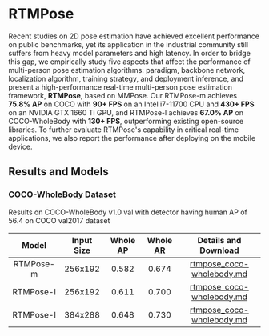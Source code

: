 # RTMPose

Recent studies on 2D pose estimation have achieved excellent performance on public benchmarks, yet its application in the industrial community still suffers from heavy model parameters and high latency.
In order to bridge this gap, we empirically study five aspects that affect the performance of multi-person pose estimation algorithms: paradigm, backbone network, localization algorithm, training strategy, and deployment inference, and present a high-performance real-time multi-person pose estimation framework, **RTMPose**, based on MMPose.
Our RTMPose-m achieves **75.8% AP** on COCO with **90+ FPS** on an Intel i7-11700 CPU and **430+ FPS** on an NVIDIA GTX 1660 Ti GPU, and RTMPose-l achieves **67.0% AP** on COCO-WholeBody with **130+ FPS**, outperforming existing open-source libraries.
To further evaluate RTMPose's capability in critical real-time applications, we also report the performance after deploying on the mobile device.

## Results and Models

### COCO-WholeBody Dataset

Results on COCO-WholeBody v1.0 val with detector having human AP of 56.4 on COCO val2017 dataset

|   Model   | Input Size | Whole AP | Whole AR |                          Details and Download                           |
| :-------: | :--------: | :------: | :------: | :---------------------------------------------------------------------: |
| RTMPose-m |  256x192   |  0.582   |  0.674   | [rtmpose_coco-wholebody.md](./coco-wholebody/rtmpose_coco-wholebody.md) |
| RTMPose-l |  256x192   |  0.611   |  0.700   | [rtmpose_coco-wholebody.md](./coco-wholebody/rtmpose_coco-wholebody.md) |
| RTMPose-l |  384x288   |  0.648   |  0.730   | [rtmpose_coco-wholebody.md](./coco-wholebody/rtmpose_coco-wholebody.md) |

